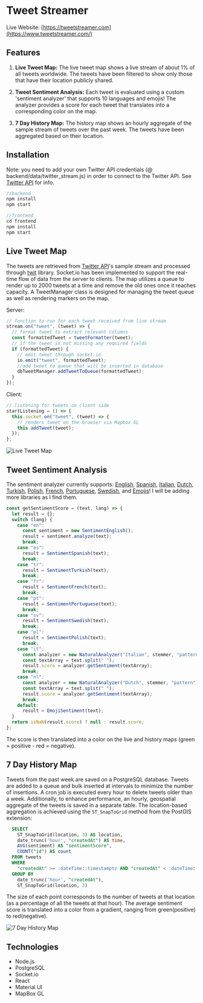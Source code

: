 # Tweet Streamer

Live Website: [https://tweetstreamer.com](https://www.tweetstreamer.com/)

## Features

1. **Live Tweet Map:**
   The live tweet map shows a live stream of about 1% of all tweets worldwide. The tweets have been filtered to show only those that have their location publicly shared.

2. **Tweet Sentiment Analysis:**
   Each tweet is evaluated using a custom 'sentiment analyzer' that supports 10 languages and emojis! The analyzer provides a score for each tweet that translates into a corresponding color on the map.

3. **7 Day History Map:**
   The history map shows an hourly aggregate of the sample stream of tweets over the past week. The tweets have been aggregated based on their location.

## Installation

Note: you need to add your own Twitter API credentials (@ backend/data/twitter_stream.js) in order to connect to the Twitter API. 
See [Twitter API](https://developer.twitter.com/en/docs/twitter-api) for info.


```js
//backend
npm install
npm start

//frontend
cd frontend
npm install
npm start
```


## Live Tweet Map

The tweets are retrieved from [Twitter API](https://developer.twitter.com/en/docs/twitter-api)'s sample stream and processed through [twit](https://github.com/ttezel/twit) library. Socket.io has been implemented to support the real-time flow of data from the server to clients. The map utilizes a queue to render up to 2000 tweets at a time and remove the old ones once it reaches capacity. A TweetManager class is designed for managing the tweet queue as well as rendering markers on the map.

Server:

```js
// function to run for each tweet received from live stream
stream.on("tweet", (tweet) => {
  // format tweet to extract relevant columns
  const formattedTweet = tweetFormatter(tweet);
  // if the tweet is not missing any required fields
  if (formattedTweet) {
    // emit tweet through socket.io
    io.emit("tweet", formattedTweet);
    //add tweet to queue that will be inserted in database
    dbTweetManager.addTweetToQueue(formattedTweet);
  }
});
```

Client:

```js
// listening for tweets on client side
startListening = () => {
  this.socket.on("tweet", (tweet) => {
    // renders tweet on the browser via Mapbox GL
    this.addTweet(tweet);
  });
};
```

![Live Tweet Map](https://github.com/kiana-h/twitt-stream-er/blob/main/readme_assets/live-map-.gif)

## Tweet Sentiment Analysis

The sentiment analyzer currently supports: [English](https://www.npmjs.com/package/sentiment), [Spanish](https://www.npmjs.com/package/sentiment-spanish), [Italian](https://www.npmjs.com/package/natural), [Dutch](https://www.npmjs.com/package/natural), [Turkish](https://www.npmjs.com/package/sentiment-turkish), [Polish](https://www.npmjs.com/package/sentiment-polish), [French](https://www.npmjs.com/package/sentiment-french), [Portuguese](https://www.npmjs.com/package/sentiment-ptbr), [Swedish](https://www.npmjs.com/package/sentiment-swedish), and [Emojis](https://www.npmjs.com/package/wink-sentiment)!
I will be adding more libraries as I find them.

```js
const getSentimentScore = (text, lang) => {
  let result = {};
  switch (lang) {
    case "en":
      const sentiment = new SentimentEnglish();
      result = sentiment.analyze(text);
      break;
    case "es":
      result = SentimentSpanish(text);
      break;
    case "tr":
      result = SentimentTurkish(text);
      break;
    case "fr":
      result = SentimentFrench(text);
      break;
    case "pt":
      result = SentimentPortuguese(text);
      break;
    case "sv":
      result = SentimentSwedish(text);
      break;
    case "pl":
      result = SentimentPolish(text);
      break;
    case "it":
      const analyzer = new NaturalAnalyzer("Italian", stemmer, "pattern");
      const textArray = text.split(" ");
      result.score = analyzer.getSentiment(textArray);
      break;
    case "nl":
      const analyzer = new NaturalAnalyzer("Dutch", stemmer, "pattern");
      const textArray = text.split(" ");
      result.score = analyzer.getSentiment(textArray);
      break;
    default:
      result = EmojiSentiment(text);
  }
  return isNaN(result.score) ? null : result.score;
};
```

The score is then translated into a color on the live and history maps (green = positive - red = negative).

## 7 Day History Map

Tweets from the past week are saved on a PostgreSQL database. Tweets are added to a queue and bulk inserted at intervals to minimize the number of insertions. A cron job is executed every hour to delete tweets older than a week. Additionally, to enhance performance, an hourly, geospatial aggregate of the tweets is saved in a separate table. The location-based aggregation is achieved using the `ST_SnapToGrid` method from the PostGIS extension:

```sql
  SELECT
    ST_SnapToGrid(location, 3) AS location,
    date_trunc('hour', "createdAt") AS time,
    AVG(sentiment) AS "sentimentScore",
    COUNT("id") AS count
  FROM tweets
  WHERE
    "createdAt" >= :dateTime::timestamptz AND "createdAt" < :dateTime::timestamptz + interval '1' hour
  GROUP BY
    date_trunc('hour', "createdAt"),
    ST_SnapToGrid(location, 3)
```

The size of each point corresponds to the number of tweets at that location (as a percentage of all the tweets at that hour). The average sentiment score is translated into a color from a gradient, ranging from green(positive) to red(negative).

![7 Day History Map](https://github.com/kiana-h/twitt-stream-er/blob/main/readme_assets/history-map.gif)

## Technologies

- Node.js
- PostgreSQL
- Socket.io
- React
- Material UI
- MapBox GL
